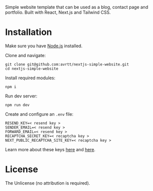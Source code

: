 Simple website template that can be used as a blog, contact page and portfolio. Built with React, Next.js and Tailwind CSS. 

# Installation
Make sure you have [Node.js](https://nodejs.org/en) installed.

Clone and navigate:
```
git clone git@github.com:avrtt/nextjs-simple-website.git
cd nextjs-simple-website
```

Install required modules:
```
npm i
```

Run dev server:
```
npm run dev
```

Create and configure an `.env` file:
```
RESEND_KEY=< resend key >
SENDER_EMAIL=< resend key >
FORWARD_EMAIL=< resend key >
RECAPTCHA_SECRET_KEY=< recaptcha key >
NEXT_PUBLIC_RECAPTCHA_SITE_KEY=< recaptcha key >
```
Learn more about these keys [here](https://resend.com/) and [here](https://www.google.com/recaptcha/admin/create).

# License
The Unlicense (no attribution is required).